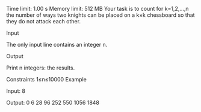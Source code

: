 Time limit: 1.00 s Memory limit: 512 MB
Your task is to count for k=1,2,…,n the number of ways two knights can be placed on a k×k chessboard so that they do not attack each other.

Input

The only input line contains an integer n.

Output

Print n integers: the results.

Constraints
1≤n≤10000
Example

Input:
8

Output:
0
6
28
96
252
550
1056
1848
